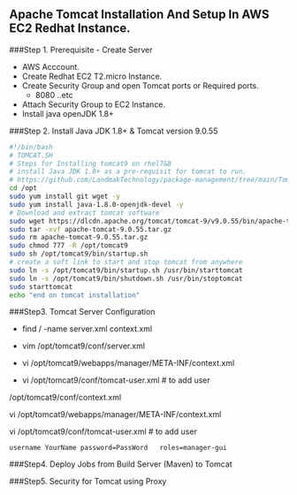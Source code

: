 ## Apache Tomcat Installation And Setup In AWS EC2 Redhat Instance.
###Step 1. Prerequisite - Create Server
+ AWS Acccount.
+ Create Redhat EC2 T2.micro Instance.
+ Create Security Group and open Tomcat ports or Required ports.
   + 8080 ..etc
+ Attach Security Group to EC2 Instance.
+ Install java openJDK 1.8+

###Step 2. Install Java JDK 1.8+ & Tomcat version 9.0.55

``` sh
#!/bin/bash
# TOMCAT.SH
# Steps for Installing tomcat9 on rhel7&8
# install Java JDK 1.8+ as a pre-requisit for tomcat to run.
# https://github.com/LandmakTechnology/package-management/tree/main/Tomcat-installation
cd /opt 
sudo yum install git wget -y
sudo yum install java-1.8.0-openjdk-devel -y
# Download and extract tomcat software
sudo wget https://dlcdn.apache.org/tomcat/tomcat-9/v9.0.55/bin/apache-tomcat-9.0.55.tar.gz
sudo tar -xvf apache-tomcat-9.0.55.tar.gz
sudo rm apache-tomcat-9.0.55.tar.gz
sudo chmod 777 -R /opt/tomcat9
sudo sh /opt/tomcat9/bin/startup.sh
# create a soft link to start and stop tomcat from anywhere 
sudo ln -s /opt/tomcat9/bin/startup.sh /usr/bin/starttomcat
sudo ln -s /opt/tomcat9/bin/shutdown.sh /usr/bin/stoptomcat
sudo starttomcat
echo "end on tomcat installation"
```

###Step3. Tomcat Server Configuration 

+ find / -name server.xml context.xml
+ vim /opt/tomcat9/conf/server.xml
+ vi /opt/tomcat9/webapps/manager/META-INF/context.xml
+ vi /opt/tomcat9/conf/tomcat-user.xml  # to add user

	<user username="landmark" password="admin" roles="manager-gui,admin-gui"/>
	

/opt/tomcat9/conf/context.xml

 vi /opt/tomcat9/webapps/manager/META-INF/context.xml
  
  vi /opt/tomcat9/conf/tomcat-user.xml  # to add user
  
	
	username YourName password=PassWord   roles=manager-gui

###Step4. Deploy Jobs from Build Server (Maven) to Tomcat


###Step5. Security for Tomcat using Proxy

	
